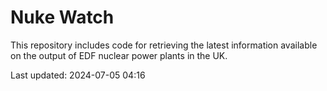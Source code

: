 # Nuke Watch

This repository includes code for retrieving the latest information available on the output of EDF nuclear power plants in the UK.

Last updated: 2024-07-05 04:16